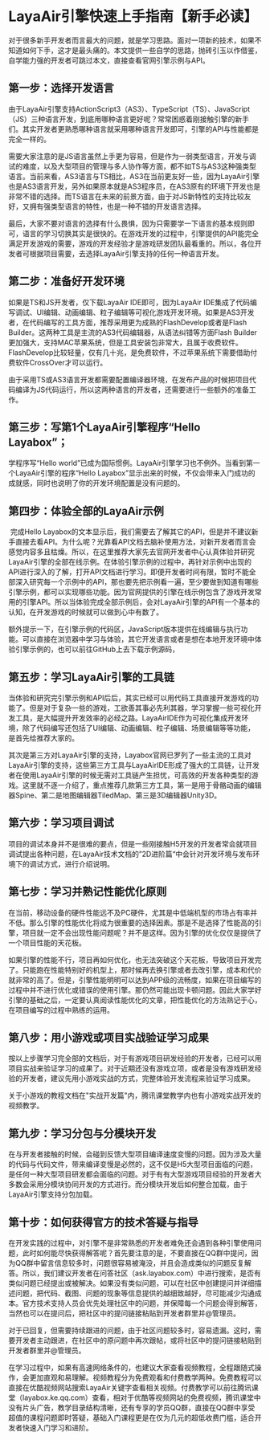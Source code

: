 # LayaAir引擎快速上手指南【新手必读】



​     对于很多新手开发者而言最大的问题，就是学习思路。面对一项新的技术，如果不知道如何下手，这才是最头痛的。本文提供一些自学的思路，抛砖引玉以作借鉴，自学能力强的开发者可跳过本文，直接查看官网引擎示例与API。

 

## 第一步：选择开发语言

由于LayaAir引擎支持ActionScript3（AS3）、TypeScript（TS）、JavaScript（JS）三种语言开发，到底用哪种语言更好呢？常常困惑着刚接触引擎的新手们。其实开发者更熟悉哪种语言就采用哪种语言开发即可，引擎的API与性能都是完全一样的。

需要大家注意的是JS语言虽然上手更为容易，但是作为一弱类型语言，开发与调试的难度，以及大型项目的管理与多人协作等方面，都不如TS与AS3这种强类型语言。当前来看，AS3语言与TS相比，AS3在当前更友好一些，因为LayaAir引擎也是AS3语言开发，另外如果原本就是AS3程序员，在AS3原有的环境下开发也是非常不错的选择。而TS语言在未来的前景方面，由于对JS新特性的支持比较友好，又拥有强类型语言的特性，也是一种不错的开发语言选择。

最后，大家不要对语言的选择有什么畏惧，因为只需要学一下语言的基本规则即可，语言的学习切换其实是很快的。在游戏开发的过程中，引擎提供的API能完全满足开发游戏的需要，游戏的开发经验才是游戏研发团队最看重的。所以，各位开发者可根据项目需要，去选择LayaAir引擎支持的任何一种语言开发。

 

 

## 第二步：准备好开发环境

如果是TS和JS开发者，仅下载LayaAir IDE即可，因为LayaAir IDE集成了代码编写调试、UI编辑、动画编辑、粒子编辑等可视化游戏开发环境。如果是AS3开发者，在代码编写的工具方面，推荐采用更为成熟的FlashDevelop或者是Flash Builder。这两种工具是主流的AS3代码编辑器，从语法纠错等方面Flash Builder更加强大，支持MAC苹果系统，但是工具安装包非常大，且属于收费软件。FlashDevelop比较轻量，仅有几十兆，是免费软件，不过苹果系统下需要借助付费软件CrossOver才可以运行。

由于采用TS或AS3语言开发都需要配置编译器环境，在发布产品的时候把项目代码编译为JS代码运行，所以这两种语言的开发者，还需要进行一些额外的准备工作。





## 第三步：写第1个LayaAir引擎程序“Hello Layabox”；

学程序写“Hello world”已成为国际惯例。LayaAir引擎学习也不例外。当看到第一个LayaAir引擎的程序“Hello Layabox”显示出来的时候，不仅会带来入门成功的成就感，同时也说明了你的开发环境配置是没有问题的。



 

## 第四步：体验全部的LayaAir示例

​    完成Hello Layabox的文本显示后，我们需要去了解其它的API，但是并不建议新手直接去看API。为什么呢？光靠看API文档去脑补使用方法，对新开发者而言会感觉内容多且枯燥。所以，在这里推荐大家先去官网开发者中心认真体验并研究LayaAir引擎的全部在线示例。在体验引擎示例的过程中，再针对示例中出现的API进行深入的了解，打开API文档进行学习。即便开发者时间有限，暂时不能全部深入研究每一个示例中的API，那也要先把示例看一遍，至少要做到知道有哪些引擎示例，都可以实现哪些功能。因为官网提供的引擎在线示例包含了游戏开发常用的引擎API。所以当体验完成全部示例后，会对LayaAir引擎的API有一个基本的认知，在开发游戏的时候就可以做到心中有数了。

额外提示一下，在引擎示例的代码区，JavaScript版本提供在线编辑与执行功能。可以直接在浏览器中学习与体验，其它开发语言或者是想在本地开发环境中体验引擎示例的，也可以前往GitHub上去下载示例源码，

 



## 第五步：学习LayaAir引擎的工具链

当体验和研究完引擎示例和API后后，其实已经可以用代码工具直接开发游戏的功能了。但是对于复杂一些的游戏，工欲善其事必先利其器，学习掌握一些可视化开发工具，是大幅提升开发效率的必经之路。LayaAirIDE作为可视化集成开发环境，除了代码编写还包括了UI编辑、动画编辑、粒子编辑、场景编辑等等功能，是首先给推荐大家的。

其次是第三方对LayaAir引擎的支持，Layabox官网已罗列了一些主流的工具对LayaAir引擎的支持，这些第三方工具与LayaAirIDE形成了强大的工具链，让开发者在使用LayaAir引擎的时候无需对工具链产生担忧，可高效的开发各种类型的游戏。这里就不逐一介绍了，重点推荐几款第三方工具，第一是用于骨骼动画的编辑器Spine、第二是地图编辑器TiledMap、第三是3D编辑器Unity3D。

 



## 第六步：学习项目调试

项目的调试本身并不是很难的要点，但是一些刚接触H5开发的开发者常会就项目调试提出各种问题，在LayaAir技术文档的”2D进阶篇“中会针对开发环境与发布环境下的调试方式，进行介绍说明。

 



## 第七步：学习并熟记性能优化原则

在当前，移动设备的硬件性能远不及PC硬件，尤其是中低端机型的市场占有率并不低。那么引擎的性能优化将成为很重要的选择因素。那是不是选择了性能高的引擎，项目就一定不会出现性能问题呢？并不是这样。因为引擎的优化仅仅是提供了一个项目性能的天花板。

如果引擎的性能不行，项目再如何优化，也无法突破这个天花板，导致项目开发完了。只能跑在性能特别好的机型上，那时候再去换引擎或者去改引擎，成本和代价就非常的高了。但是，引擎性能明明可以达到APP级的流畅度，如果在项目编写的过程中并不进行优化或错误的使用引擎。那仍然可能出现卡顿问题。因此大家学好引擎的基础之后，一定要认真阅读性能优化的文章，把性能优化的方法熟记于心，在项目编写的过程中熟练的运用。



 

 

## 第八步：用小游戏或项目实战验证学习成果

按以上步骤学习完全部的文档后，对于有游戏项目研发经验的开发者，已经可以用项目实战来验证学习的成果了。对于近期还没有游戏立项，或者是没有游戏研发经验的开发者，建议先用小游戏实战的方式，完整体验开发流程来验证学习成果。

关于小游戏的教程文档在"实战开发篇"内，腾讯课堂教学内也有小游戏实战开发的视频教学。





## 第九步：学习分包与分模块开发

在与开发者接触的时候，会碰到反馈大型项目编译速度变慢的问题。因为涉及大量的代码与代码文件，带来编译变慢是必然的，这不仅是H5大型项目面临的问题，是任何一种大型项目研发都会面临的问题。对于有有大型游戏项目经验的开发者大多数会采用分模块协同开发的方式进行。而分模块开发后如何整合加载，由于LayaAir引擎支持分包加载。



 



## 第十步：如何获得官方的技术答疑与指导

在开发实践的过程中，对引擎不是非常熟悉的开发者难免还会遇到各种引擎使用问题，此时如何能尽快获得解答呢？首先要注意的是，不要直接在QQ群中提问，因为QQ群中留言信息较多时，问题很容易被淹没，并且会造成类似的问题反复解答。所以，我们建议开发者在问答社区（ask.layabox.com）中进行搜索，是否有类似问题已经提出或被解决。如果没有类似问题，可以在社区中创建提问并详细描述问题，把代码、截图、问题的现象等信息提供的越细致越好，尽可能减少沟通成本。官方技术支持人员会优先处理社区中的问题，并保障每一个问题会得到解答，当然也可以在提问后，把社区中的提问链接粘贴到开发者群里并@管理员。

对于已回复，但需要持续跟进的问题，由于社区问题较多时，容易遗漏。这时，需要开发者主动跟进，在社区中的原问题中再次跟帖，或将社区中的提问链接粘贴到开发者群里并@管理员。

在学习过程中，如果有高速网络条件的，也建议大家查看视频教程，全程跟随式操作，会更加直观和易理解。视频教程分为免费观看和付费教学两种。免费教程可以直接在优酷视频网站搜索LayaAir关键字查看相关视频。付费教学可以前往腾讯课堂（layabox.ke.qq.com）查看，相对于优酷等视频网站的免费视频，腾讯课堂中没有片头广告，教学目录结构清晰，还有专享的学员QQ群，直接在QQ群中享受超值的课程问题即时答疑，基础入门课程更是在仅为几元的超低收费门槛，适合开发者快速入门学习和进阶。